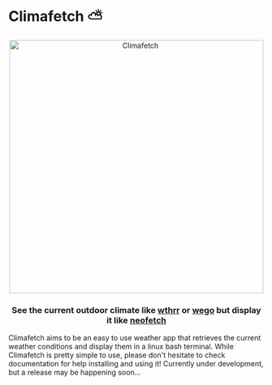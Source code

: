 # Climafetch  ⛅

<div align="center">

<img src="./assets/Climafetch.png" alt="Climafetch" style="width:500px;height:auto;">

### See the current outdoor climate like [wthrr](https://github.com/ttytm/wthrr-the-weathercrab) or [wego](https://github.com/schachmat/wego) but display it like [neofetch](https://github.com/dylanaraps/neofetch)

</div>

Climafetch aims to be an easy to use weather app that retrieves the current weather conditions and display them in a linux bash terminal. While Climafetch is pretty simple to use, please don't hesitate to check documentation for help installing and using it! Currently under development, but a release may be happening soon...
